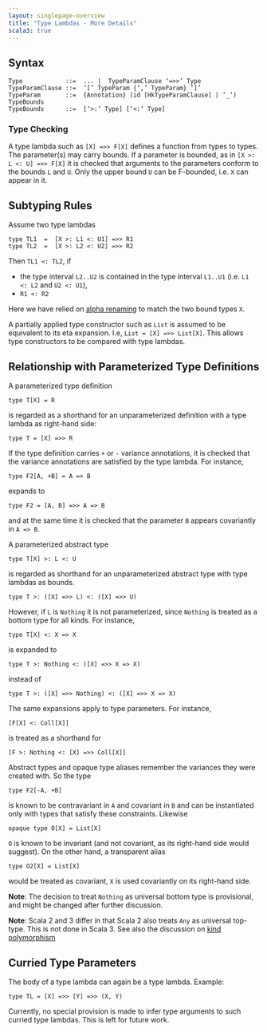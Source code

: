 ```yaml
---
layout: singlepage-overview
title: "Type Lambdas - More Details"
scala3: true
---
```


<!-- THIS FILE HAS BEEN GENERATED BY SCALADOC PREPROCESSOR. NOTE THAT ANY CHANGES TO THIS FILE CAN BE OVERRIDEN IN THE FUTURE -->

## Syntax

```
Type            ::=  ... |  TypeParamClause ‘=>>’ Type
TypeParamClause ::=  ‘[’ TypeParam {‘,’ TypeParam} ‘]’
TypeParam       ::=  {Annotation} (id [HkTypeParamClause] | ‘_’) TypeBounds
TypeBounds      ::=  [‘>:’ Type] [‘<:’ Type]
```

### Type Checking

A type lambda such as `[X] =>> F[X]` defines a function from types to types. The parameter(s) may carry bounds.
If a parameter is bounded, as in `[X >: L <: U] =>> F[X]` it is checked that arguments to the parameters conform to the bounds `L` and `U`.
Only the upper bound `U` can be F-bounded, i.e. `X` can appear in it.

## Subtyping Rules

Assume two type lambdas

<div class="snippet" ><div class="buttons"></div><pre><code class="language-scala"><span id="0" class="" >type TL1  =  [X &gt;: L1 &lt;: U1] =&gt;&gt; R1
</span><span id="1" class="" >type TL2  =  [X &gt;: L2 &lt;: U2] =&gt;&gt; R2
</span></code></pre></div>

Then `TL1 <: TL2`, if

- the type interval `L2..U2` is contained in the type interval `L1..U1` (i.e.
  `L1 <: L2` and `U2 <: U1`),
- `R1 <: R2`

Here we have relied on [alpha renaming](https://en.wikipedia.org/wiki/Lambda_calculus#%CE%B1-conversion) to match the two bound types `X`.

A partially applied type constructor such as `List` is assumed to be equivalent to
its eta expansion. I.e, `List = [X] =>> List[X]`. This allows type constructors to be compared with type lambdas.

## Relationship with Parameterized Type Definitions

A parameterized type definition

<div class="snippet" ><div class="buttons"></div><pre><code class="language-scala"><span id="0" class="" >type T[X] = R
</span></code></pre></div>

is regarded as a shorthand for an unparameterized definition with a type lambda as right-hand side:

<div class="snippet" ><div class="buttons"></div><pre><code class="language-scala"><span id="0" class="" >type T = [X] =&gt;&gt; R
</span></code></pre></div>

If the type definition carries `+` or `-` variance annotations,
it is checked that the variance annotations are satisfied by the type lambda.
For instance,

<div class="snippet" ><div class="buttons"></div><pre><code class="language-scala"><span id="0" class="" >type F2[A, +B] = A =&gt; B
</span></code></pre></div>

expands to

<div class="snippet" ><div class="buttons"></div><pre><code class="language-scala"><span id="0" class="" >type F2 = [A, B] =&gt;&gt; A =&gt; B
</span></code></pre></div>

and at the same time it is checked that the parameter `B` appears covariantly in `A => B`.

A parameterized abstract type

<div class="snippet" ><div class="buttons"></div><pre><code class="language-scala"><span id="0" class="" >type T[X] &gt;: L &lt;: U
</span></code></pre></div>

is regarded as shorthand for an unparameterized abstract type with type lambdas as bounds.

<div class="snippet" ><div class="buttons"></div><pre><code class="language-scala"><span id="0" class="" >type T &gt;: ([X] =&gt;&gt; L) &lt;: ([X] =&gt;&gt; U)
</span></code></pre></div>

However, if `L` is `Nothing` it is not parameterized, since `Nothing` is treated as a bottom type for all kinds. For instance,

<div class="snippet" ><div class="buttons"></div><pre><code class="language-scala"><span id="0" class="" >type T[X] &lt;: X =&gt; X
</span></code></pre></div>

is expanded to

<div class="snippet" ><div class="buttons"></div><pre><code class="language-scala"><span id="0" class="" >type T &gt;: Nothing &lt;: ([X] =&gt;&gt; X =&gt; X)
</span></code></pre></div>

instead of

<div class="snippet" ><div class="buttons"></div><pre><code class="language-scala"><span id="0" class="" >type T &gt;: ([X] =&gt;&gt; Nothing) &lt;: ([X] =&gt;&gt; X =&gt; X)
</span></code></pre></div>

The same expansions apply to type parameters. For instance,

<div class="snippet" ><div class="buttons"></div><pre><code class="language-scala"><span id="0" class="" >[F[X] &lt;: Coll[X]]
</span></code></pre></div>

is treated as a shorthand for

<div class="snippet" ><div class="buttons"></div><pre><code class="language-scala"><span id="0" class="" >[F &gt;: Nothing &lt;: [X] =&gt;&gt; Coll[X]]
</span></code></pre></div>

Abstract types and opaque type aliases remember the variances they were created with. So the type

<div class="snippet" ><div class="buttons"></div><pre><code class="language-scala"><span id="0" class="" >type F2[-A, +B]
</span></code></pre></div>

is known to be contravariant in `A` and covariant in `B` and can be instantiated only
with types that satisfy these constraints. Likewise

<div class="snippet" ><div class="buttons"></div><pre><code class="language-scala"><span id="0" class="" >opaque type O[X] = List[X]
</span></code></pre></div>

`O` is known to be invariant (and not covariant, as its right-hand side would suggest). On the other hand, a transparent alias

<div class="snippet" ><div class="buttons"></div><pre><code class="language-scala"><span id="0" class="" >type O2[X] = List[X]
</span></code></pre></div>

would be treated as covariant, `X` is used covariantly on its right-hand side.

**Note**: The decision to treat `Nothing` as universal bottom type is provisional, and might be changed after further discussion.

**Note**: Scala 2 and 3 differ in that Scala 2 also treats `Any` as universal top-type. This is not done in Scala 3. See also the discussion on [kind polymorphism](../other-new-features/kind-polymorphism.html)

## Curried Type Parameters

The body of a type lambda can again be a type lambda. Example:

<div class="snippet" ><div class="buttons"></div><pre><code class="language-scala"><span id="0" class="" >type TL = [X] =&gt;&gt; [Y] =&gt;&gt; (X, Y)
</span></code></pre></div>

Currently, no special provision is made to infer type arguments to such curried type lambdas. This is left for future work.

